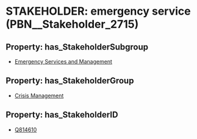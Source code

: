 # STAKEHOLDER: __emergency service__ (PBN__Stakeholder_2715)

## Property: has_StakeholderSubgroup

* [Emergency Services and Management](PBN__StakeholderSubgroup_166)

## Property: has_StakeholderGroup

* [Crisis Management](PBN__StakeholderGroup_14)

## Property: has_StakeholderID

* [Q814610](Q814610)

